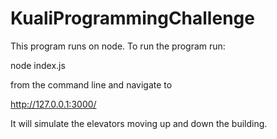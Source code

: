 # KualiProgrammingChallenge

This program runs on node. To run the program run:

node index.js

from the command line and navigate to 

http://127.0.0.1:3000/

It will simulate the elevators moving up and down the building.
